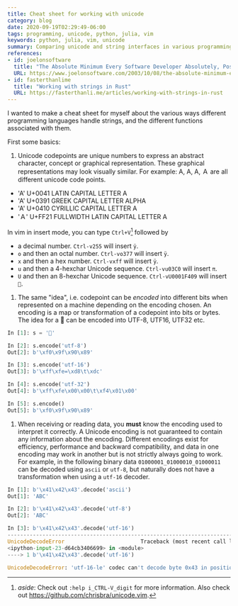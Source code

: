 ```yaml
---
title: Cheat sheet for working with unicode
category: blog
date: 2020-09-19T02:29:49-06:00
tags: programming, unicode, python, julia, vim
keywords: python, julia, vim, unicode
summary: Comparing unicode and string interfaces in various programming languages
references:
- id: joelonsoftware
  title: "The Absolute Minimum Every Software Developer Absolutely, Positively Must Know About Unicode and Character Sets (No Excuses!)"
  URL: https://www.joelonsoftware.com/2003/10/08/the-absolute-minimum-every-software-developer-absolutely-positively-must-know-about-unicode-and-character-sets-no-excuses/
- id: fasterthanlime
  title: "Working with strings in Rust"
  URL: https://fasterthanli.me/articles/working-with-strings-in-rust
---
```


I wanted to make a cheat sheet for myself about the various ways different programming languages handle strings,
and the different functions associated with them.

First some basics:

1. Unicode codepoints are unique numbers to express an abstract character, concept or graphical representation.
  These graphical representations may look visually similar.
  For example: A, Α, А, Ａ are all different unicode code points.

  - 'A' U+0041 LATIN CAPITAL LETTER A
  - 'Α' U+0391 GREEK CAPITAL LETTER ALPHA
  - 'А' U+0410 CYRILLIC CAPITAL LETTER A
  - 'Ａ' U+FF21 FULLWIDTH LATIN CAPITAL LETTER A

  In vim in insert mode, you can type `Ctrl+V`[^1] followed by

  - a decimal number. `Ctrl-v255` will insert `ÿ`.
  - `o` and then an octal number. `Ctrl-vo377` will insert `ÿ`.
  - `x` and then a hex number. `Ctrl-vxff` will insert `ÿ`.
  - `u` and then a 4-hexchar Unicode sequence. `Ctrl-vu03C0` will insert `π`.
  - `U` and then an 8-hexchar Unicode sequence. `Ctrl-vU0001F409` will insert `🐉`.

  [^1]: _aside_: Check out `:help i_CTRL-V_digit` for more information. Also check out <https://github.com/chrisbra/unicode.vim>.

1. The same "idea", i.e. codepoint can be _encoded_ into different bits when represented on a machine depending on the encoding chosen.
  An encoding is a map or transformation of a codepoint into bits or bytes.
  The idea for a 🐉 can be encoded into UTF-8, UTF16, UTF32 etc.

  ```python
  In [1]: s = '🐉'

  In [2]: s.encode('utf-8')
  Out[2]: b'\xf0\x9f\x90\x89'

  In [3]: s.encode('utf-16')
  Out[3]: b'\xff\xfe=\xd8\t\xdc'

  In [4]: s.encode('utf-32')
  Out[4]: b'\xff\xfe\x00\x00\t\xf4\x01\x00'

  In [5]: s.encode()
  Out[5]: b'\xf0\x9f\x90\x89'
  ```

1. When receiving or reading data, you **must** know the encoding used to interpret it correctly.
  A Unicode encoding is not guaranteed to contain any information about the encoding.
  Different encodings exist for efficiency, performance and backward compatibility, and data in one encoding may work in another but is not strictly always going to work.
  For example, in the following binary data `01000001_01000010_01000011` can be decoded using `ascii` or `utf-8`, but naturally does not have a transformation when using a `utf-16` decoder.

  ```python
  In [1]: b'\x41\x42\x43'.decode('ascii')
  Out[1]: 'ABC'

  In [2]: b'\x41\x42\x43'.decode('utf-8')
  Out[2]: 'ABC'

  In [3]: b'\x41\x42\x43'.decode('utf-16')
  ---------------------------------------------------------------------------
  UnicodeDecodeError                        Traceback (most recent call last)
  <ipython-input-23-d64cb3406699> in <module>
  ----> 1 b'\x41\x42\x43'.decode('utf-16')

  UnicodeDecodeError: 'utf-16-le' codec can't decode byte 0x43 in position 2: truncated data
  ```
